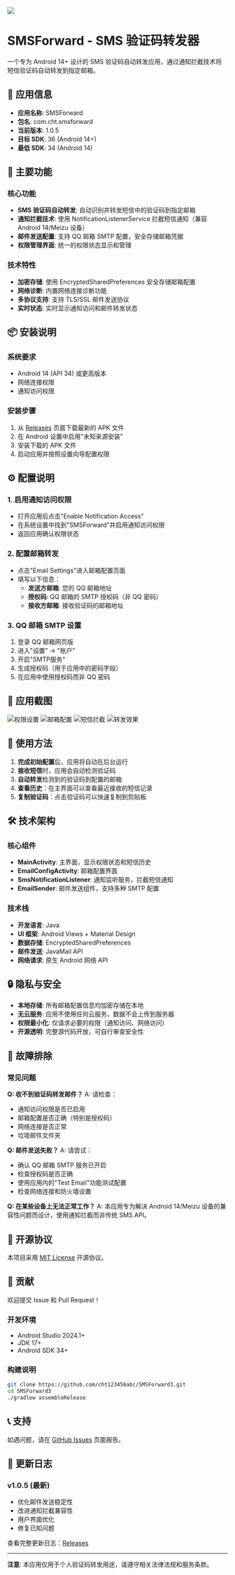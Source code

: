 
![](docs/screenshots/1x1_Please_redesign_an_app_icon_for.png)
# SMSForward - SMS 验证码转发器

一个专为 Android 14+ 设计的 SMS 验证码自动转发应用，通过通知拦截技术将短信验证码自动转发到指定邮箱。

## 📱 应用信息

- **应用名称**: SMSForward
- **包名**: com.cht.smsforward
- **当前版本**: 1.0.5
- **目标 SDK**: 36 (Android 14+)
- **最低 SDK**: 34 (Android 14)

## 🚀 主要功能

### 核心功能
- **SMS 验证码自动转发**: 自动识别并转发短信中的验证码到指定邮箱
- **通知拦截技术**: 使用 NotificationListenerService 拦截短信通知（兼容 Android 14/Meizu 设备）
- **邮件发送配置**: 支持 QQ 邮箱 SMTP 配置，安全存储邮箱凭据
- **权限管理界面**: 统一的权限状态显示和管理

### 技术特性
- **加密存储**: 使用 EncryptedSharedPreferences 安全存储邮箱配置
- **网络诊断**: 内置网络连接诊断功能
- **多协议支持**: 支持 TLS/SSL 邮件发送协议
- **实时状态**: 实时显示通知访问和邮件转发状态

## 📦 安装说明

### 系统要求
- Android 14 (API 34) 或更高版本
- 网络连接权限
- 通知访问权限

### 安装步骤
1. 从 [Releases](https://github.com/cht123456abc/SMSForward3/releases) 页面下载最新的 APK 文件
2. 在 Android 设置中启用"未知来源安装"
3. 安装下载的 APK 文件
4. 启动应用并按照设置向导配置权限

## ⚙️ 配置说明

### 1. 启用通知访问权限
- 打开应用后点击"Enable Notification Access"
- 在系统设置中找到"SMSForward"并启用通知访问权限
- 返回应用确认权限状态

### 2. 配置邮箱转发
- 点击"Email Settings"进入邮箱配置页面
- 填写以下信息：
  - **发送方邮箱**: 您的 QQ 邮箱地址
  - **授权码**: QQ 邮箱的 SMTP 授权码（非 QQ 密码）
  - **接收方邮箱**: 接收验证码的邮箱地址

### 3. QQ 邮箱 SMTP 设置
1. 登录 QQ 邮箱网页版
2. 进入"设置" → "账户"
3. 开启"SMTP服务"
4. 生成授权码（用于应用中的密码字段）
5. 在应用中使用授权码而非 QQ 密码

## 📱 应用截图
![权限设置](docs/screenshots/20250726001319_39.jpg)
![邮箱配置](docs/screenshots/20250726001313_41.jpg)
![短信拦截](docs/screenshots/20250726001316_40.jpg)
![转发效果](docs/screenshots/20250726001304_42.jpg)

## 🔧 使用方法

1. **完成初始配置**后，应用将自动在后台运行
2. **接收短信**时，应用会自动检测验证码
3. **自动转发**检测到的验证码到配置的邮箱
4. **查看历史**：在主界面可以查看最近接收的短信记录
5. **复制验证码**：点击验证码可以快速复制到剪贴板

## 🛠️ 技术架构

### 核心组件
- **MainActivity**: 主界面，显示权限状态和短信历史
- **EmailConfigActivity**: 邮箱配置界面
- **SmsNotificationListener**: 通知监听服务，拦截短信通知
- **EmailSender**: 邮件发送组件，支持多种 SMTP 配置

### 技术栈
- **开发语言**: Java
- **UI 框架**: Android Views + Material Design
- **数据存储**: EncryptedSharedPreferences
- **邮件发送**: JavaMail API
- **网络请求**: 原生 Android 网络 API

## 🔒 隐私与安全

- **本地存储**: 所有邮箱配置信息均加密存储在本地
- **无云服务**: 应用不使用任何云服务，数据不会上传到服务器
- **权限最小化**: 仅请求必要的权限（通知访问、网络访问）
- **开源透明**: 完整源代码开放，可自行审查安全性

## 🐛 故障排除

### 常见问题

**Q: 收不到验证码转发邮件？**
A: 请检查：
- 通知访问权限是否已启用
- 邮箱配置是否正确（特别是授权码）
- 网络连接是否正常
- 垃圾邮件文件夹

**Q: 邮件发送失败？**
A: 请尝试：
- 确认 QQ 邮箱 SMTP 服务已开启
- 检查授权码是否正确
- 使用应用内的"Test Email"功能测试配置
- 检查网络连接和防火墙设置

**Q: 在某些设备上无法正常工作？**
A: 本应用专为解决 Android 14/Meizu 设备的兼容性问题而设计，使用通知拦截而非传统 SMS API。

## 📄 开源协议

本项目采用 [MIT License](LICENSE) 开源协议。

## 🤝 贡献

欢迎提交 Issue 和 Pull Request！

### 开发环境
- Android Studio 2024.1+
- JDK 17+
- Android SDK 34+

### 构建说明
```bash
git clone https://github.com/cht123456abc/SMSForward3.git
cd SMSForward3
./gradlew assembleRelease
```

## 📞 支持

如遇问题，请在 [GitHub Issues](https://github.com/cht123456abc/SMSForward3/issues) 页面报告。

## 🔄 更新日志

### v1.0.5 (最新)
- 优化邮件发送稳定性
- 改进通知拦截兼容性
- 用户界面优化
- 修复已知问题

查看完整更新日志：[Releases](https://github.com/cht123456abc/SMSForward3/releases)

---

**注意**: 本应用仅用于个人验证码转发用途，请遵守相关法律法规和服务条款。
